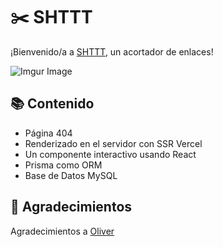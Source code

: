 # ✂️ SHTTT

¡Bienvenido/a a [SHTTT](https://shttt.vercel.app), un acortador de enlaces!

![Imgur Image](https://imgur.com/mlkfOFQ)

## 📚 Contenido
- Página 404
- Renderizado en el servidor con SSR Vercel
- Un componente interactivo usando React
- Prisma como ORM
- Base de Datos MySQL

## 👏 Agradecimientos
Agradecimientos a [Oliver](https://github.com/OliverSpeir)
